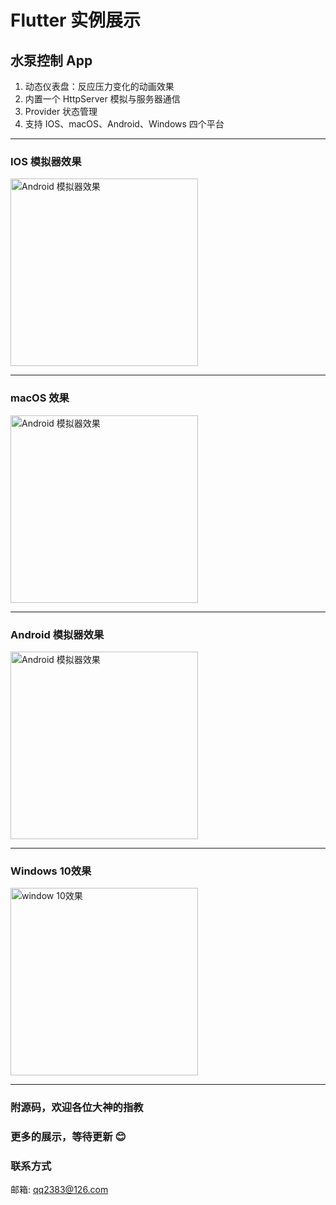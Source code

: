 # Flutter 实例展示

## 水泵控制 App
1. 动态仪表盘：反应压力变化的动画效果
2. 内置一个 HttpServer 模拟与服务器通信
3. Provider 状态管理
4. 支持 IOS、macOS、Android、Windows 四个平台

---

### IOS 模拟器效果
<img src='flutter-samples/samples/water_pump
/img/water_ios.gif' width="300" alt="Android 模拟器效果">

---

### macOS 效果
<img src='flutter-samples/samples/water_pump
/img/water_macos.gif' width="300" alt="Android 模拟器效果">

---

### Android 模拟器效果
<img src='flutter-samples/samples/water_pump
/img/water_android.gif' width="300" alt="Android 模拟器效果">

---

### Windows 10效果
<img src='flutter-samples/samples/water_pump
/img/water_win10.gif' width="300" alt="window 10效果">

----

### 附源码，欢迎各位大神的指教
### 更多的展示，等待更新 😊

### 联系方式
邮箱: [qq2383@126.com](mailto:qq2383@126.com)
